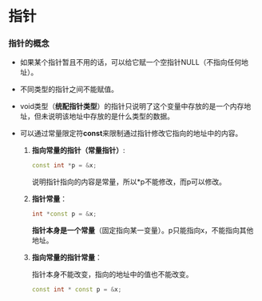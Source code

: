 # 指针

### 指针的概念

* 如果某个指针暂且不用的话，可以给它赋一个空指针NULL（不指向任何地址）。

* 不同类型的指针之间不能赋值。

* void类型（**统配指针类型**）的指针只说明了这个变量中存放的是一个内存地址，但未说明该地址中存放的是什么类型的数据。

* 可以通过常量限定符**const**来限制通过指针修改它指向的地址中的内容。

  1. **指向常量的指针（常量指针）**:

     ```c++
     const int *p = &x;
     ```

     说明指针指向的内容是常量，所以*p不能修改，而p可以修改。

  2. **指针常量**：

     ```c++
     int *const p = &x;
     ```

     **指针本身是一个常量**（固定指向某一变量）。p只能指向x，不能指向其他地址。

  3. **指向常量的指针常量**：

     指针本身不能改变，指向的地址中的值也不能改变。

     ```c++
     const int * const p = &x;
     ```
